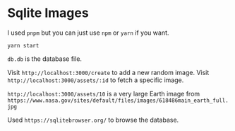 # Sqlite Images

I used `pnpm` but you can just use `npm` or `yarn` if you want.

`yarn start`

`db.db` is the database file.

Visit `http://localhost:3000/create` to add a new random image.
Visit `http://localhost:3000/assets/:id` to fetch a specific image.

`http://localhost:3000/assets/10` is a very large Earth image from `https://www.nasa.gov/sites/default/files/images/618486main_earth_full.jpg`

Used `https://sqlitebrowser.org/` to browse the database.
